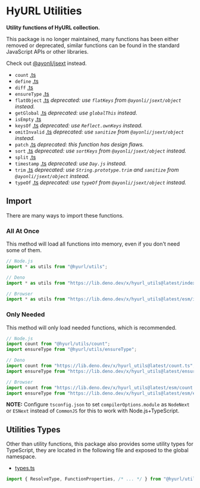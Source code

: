 # HyURL Utilities

**Utility functions of HyURL collection.**

This package is no longer maintained, many functions has been either removed or deprecated,
similar functions can be found in the standard JavaScript APIs or other libraries.

Check out [@ayonli/jsext](https://github.com/ayonli/jsext) instead.

- `count` [.ts](./count.ts)
- `define` [.ts](./define.ts)
- `diff` [.ts](./diff.ts)
- `ensureType` [.ts](./ensureType.ts)
- `flatObject` [.ts](./flatObject.ts) *deprecated: use `flatKeys` from `@ayonli/jsext/object` instead.*
- `getGlobal` [.ts](./getGlobal.ts) *deprecated: use `globalThis` instead.*
- `isEmpty` [.ts](./isEmpty.ts)
- `keysOf` [.ts](./keysOf.ts) *deprecated: use `Reflect.ownKeys` instead.*
- `omitInvalid` [.ts](./omitInvalid.ts) *deprecated: use `sanitize` from `@ayonli/jsext/object` instead.*
- `patch` [.ts](./patch.ts) *deprecated: this function has design flaws.*
- `sort` [.ts](./sort.ts) *deprecated: use `sortKeys` from `@ayonli/jsext/object` instead.*
- `split` [.ts](./split.ts)
- `timestamp` [.ts](./timestamp.ts) *deprecated: use `Day.js` instead.*
- `trim` [.ts](./trim.ts) *deprecated: use `String.prototype.trim` and `sanitize` from `@ayonli/jsext/object` instead.*
- `typeOf` [.ts](./typeOf.ts) *deprecated: use `typeOf` from `@ayonli/jsext/object` instead.*

## Import

There are many ways to import these functions.

### All At Once

This method will load all functions into memory, even if you don't need some of
them.

```js
// Node.js
import * as utils from "@hyurl/utils";

// Deno
import * as utils from "https://lib.deno.dev/x/hyurl_utils@latest/index.ts";

// Browser
import * as utils from "https://lib.deno.dev/x/hyurl_utils@latest/esm/index.js";
```

### Only Needed

This method will only load needed functions, which is recommended.

```js
// Node.js
import count from "@hyurl/utils/count";
import ensureType from "@hyurl/utils/ensureType";

// Deno
import count from "https://lib.deno.dev/x/hyurl_utils@latest/count.ts";
import ensureType from "https://lib.deno.dev/x/hyurl_utils@latest/ensureType.ts";

// Browser
import count from "https://lib.deno.dev/x/hyurl_utils@latest/esm/count.js";
import ensureType from "https://lib.deno.dev/x/hyurl_utils@latest/esm/ensureType.js";
```

**NOTE:** Configure `tsconfig.json` to set `compilerOptions.module` as `NodeNext` or `ESNext`
instead of `CommonJS` for this to work with Node.js+TypeScript.

## Utilities Types

Other than utility functions, this package also provides some utility types for
TypeScript, they are located in the following file and exposed to the global
namespace.

- [types.ts](./types.ts)

```ts
import { ResolveType, FunctionProperties, /* ... */ } from "@hyurl/utils/types";
```
